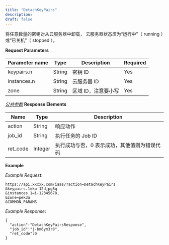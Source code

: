 ```yaml
---
title: "DetachKeyPairs"
description: 
draft: false
---
```




将任意数量的密钥对从云服务器中卸载， 云服务器状态须为“运行中”（ running ）或“已关机”（ stopped ）。

**Request Parameters**

| Parameter name | Type | Description | Required |
| --- | --- | --- | --- |
| keypairs.n | String | 密钥 ID | Yes |
| instances.n | String | 云服务器 ID | Yes |
| zone | String | 区域 ID，注意要小写 | Yes |

[_公共参数_](../../../parameters/) **Response Elements**

| Name | Type | Description |
| --- | --- | --- |
| action | String | 响应动作 |
| job_id | String | 执行任务的 Job ID |
| ret_code | Integer | 执行成功与否，0 表示成功，其他值则为错误代码 |

**Example**

_Example Request_:

```
https://api.xxxxx.com/iaas/?action=DetachKeyPairs
&keypairs.1=kp-12djpg8q
&instances.1=i-12345678,
&zone=pek3a
&COMMON_PARAMS
```

_Example Response_:

```
{
  "action":"DetachKeyPairsResponse",
  "job_id":"j-bm6ym3r8",
  "ret_code":0
}
```
